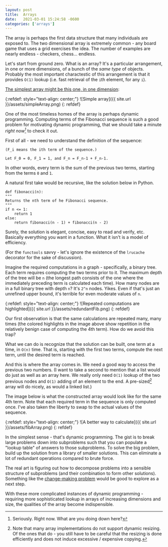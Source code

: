 ```yaml
---
layout: post
title:  Arrays
date:   2021-03-01 15:24:58 -0600
categories: ['arrays']
---
```


The array is perhaps the first data structure that many individuals
are exposed to. The two dimensional array is extremely common - any
board game that uses a grid exercises the idea. The number of
examples are nearly endless - checkers, chess... endless.

Let's start from ground zero. What is an array? It's a particular arrangement,
in one or more dimensions, of a bunch of the _same type_ of objects. Probably
the most important charactestic of this arrangement is that it provides `O(1)`
lookup (i.e. fast retrieval of the `i`th element, for any `i`).

[The simplest array might be this one, in one dimension]:

{:refdef: style="text-align: center;"}
![Simple array]({{ site.url }}/assets/simpleArray.png)
{: refdef}

One of the most timeless homes of the array is perhaps dynamic
programming. Computing terms of the Fibonacci sequence is such a
good problem for motivating dynamic programming, that we should
take a minute _right now[^1]_ to check it out.

First of all - we need to understand the definition of the sequence:

    (F_i means the ith term of the sequence.)
    
    Let F_0 = 0, F_1 = 1, and F_n = F_n-1 + F_n-1.

In other words, every term is the sum of the previous two terms,
starting from the terms `0` and `1`.

A natural first take would be recursive, like the solution below in
Python.

    def fibonacci(n):
    """
    Returns the nth term of he Fibonacci sequence.
    """
    if n <= 1:
        return 1
    else:
        return fibonacci(n - 1) + fibonacci(n - 2)

Surely, the solution is elegant, concise, easy to read and verify,
etc. Basically everything you want in a function. What it isn't
is a model of efficiency.

(For the `functools` savvy - let's ignore the existence
of the `lrucache` decorator for the sake of discussion).

Imagine the required computations in a graph - specifically, a
binary tree. Each term requires computing the two terms prior to
it. The maximum depth of the tree will be `n` (the longest path
consists of the one where the immediately preceding term is
calculated each time). How many nodes are in a full binary tree
with depth `n`? It's `2^n` nodes. Yikes. Even if that's just an
unrefined upper bound, it's terrible for even moderate values of
`n`.

{:refdef: style="text-align: center;"}
![Repeated computations are highlighted]({{ site.url }}/assets/redundantFib.png)
{: refdef}

Our first observation is that the same calculations are repeated many, many
times (the colored highlights in the image above show repetition in the
relatively benign case of computing the 4th term). How do we avoid this trap?

What we can do is recognize that the solution can be built, one
term at a time, in `O(n)` time. That is, starting with the first
two terms, compute the next term, until the desired term is reached.

And this is where the array comes in. We need a good way to access the previous
two numbers. (I want to take a second to mention that a list would do just as
well as an array here. We really only need `O(1)` lookup of the two previous
nodes and `O(1)` adding of an element to the end. A pre-sized[^2] array will do
nicely, as would a linked list.)

The image below is what the constructed array would look like for the same 4th
term. Note that each required term in the sequence is only computed once. I've
also taken the liberty to swap to the actual values of the sequence.

{:refdef: style="text-align: center;"}
![A better way to calculate]({{ site.url }}/assets/fibArray.png)
{: refdef}

In the simplest sense - that's dynamic programming. The gist is to break large
problems down into subproblems such that you can populate a "lookup table" of
answers to those subproblems. To solve the big problem, build up the solution
from a library of smaller solutions. This can eliminate a lot of redundant
operations compared to brute force.

The real art is figuring out how to decompose problems into a sensible
structure of subproblems (and their combination to form other solutions).
Something like the [change-making
problem](https://en.wikipedia.org/wiki/Change-making_problem) would be good to
explore as a next step.

With these more complicated instances of dynamic programming - requiring more
sophisticated lookup in arrays of increasing dimensions and size, the qualities
of the array become indispensible.

[^1]: Seriously. Right now. What are you doing down here?

[^2]: Note that many array implementations do not support dynamic resizing. Of the ones that do - you still have to be careful that the resizing is done efficiently and does not induce excessive / expensive copying.

[The simplest array might be this one, in one dimension]:https://www.youtube.com/watch?v=4J9MRYJz9-4

